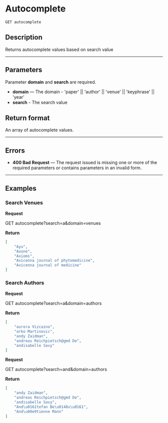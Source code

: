 # Autocomplete

    GET autocomplete

## Description
Returns autocomplete values based on search value

***

## Parameters
Parameter **domain** and **search** are required.

- **domain** — The domain - 'paper' || 'author' || 'venue' || 'keyphrase' || 'year'
- **search** - The search value

## Return format
An array of autocomplete values.

***

## Errors
- **400 Bad Request** — The request issued is missing one or more of the required parameters or contains parameters in an invalid form.


***

## Examples

### Search Venues

**Request**

  GET autocomplete?search=a&domain=venues

**Return**
``` json
[
    "Ayu",
    "Axone",
    "Axioms",
    "Avicenna journal of phytomedicine",
    "Avicenna journal of medicine"
]
```

### Search Authors

**Request**

  GET autocomplete?search=a&domain=authors

**Return**
``` json
[
    "aurora Vizcaino",
    "arko Martinovic",
    "andy Zaidman",
    "andreas Reichpietsch@gmd De",
    "andisabelle Savy"
]
```

**Request**

  GET autocomplete?search=and&domain=authors

**Return**
``` json
[
    "andy Zaidman",
    "andreas Reichpietsch@gmd De",
    "andisabelle Savy",
    "And\u0161tefan Be\u0148u\u0161",
    "And\u00e9tienne Mann"
]
```
